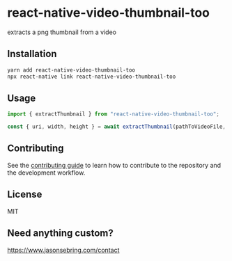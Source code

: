 # react-native-video-thumbnail-too

extracts a png thumbnail from a video

## Installation

```sh
yarn add react-native-video-thumbnail-too
npx react-native link react-native-video-thumbnail-too
```

## Usage

```js
import { extractThumbnail } from "react-native-video-thumbnail-too";

const { uri, width, height } = await extractThumbnail(pathToVideoFile, timeInMilliseconds);
```

## Contributing

See the [contributing guide](CONTRIBUTING.md) to learn how to contribute to the repository and the development workflow.

## License

MIT

## Need anything custom?

https://www.jasonsebring.com/contact
